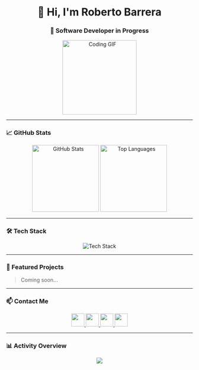 <h1 align="center">👋 Hi, I'm Roberto Barrera</h1>
<h3 align="center">🚀 Software Developer in Progress</h3>

<div align="center">
  <img src="https://media.giphy.com/media/LmNwrBhejkK9EFP504/giphy.gif" height="200" alt="Coding GIF" />
</div>

---

### 📈 GitHub Stats

<div align="center">
  <img src="https://github-readme-stats.vercel.app/api?username=RobertoBarre25&show_icons=true&include_all_commits=true&count_private=true&theme=radical&hide_border=true" height="180" alt="GitHub Stats" />
  <img src="https://github-readme-stats.vercel.app/api/top-langs?username=RobertoBarre25&layout=compact&langs_count=8&theme=radical&hide_border=true" height="180" alt="Top Languages" />
</div>

---

### 🛠️ Tech Stack

<div align="center">
  <img src="https://skillicons.dev/icons?i=js,ts,react,html,css,tailwind,nodejs,express,mongodb,mysql" alt="Tech Stack" />
</div>

---

### 🚀 Featured Projects

> Coming soon...

---

### 📫 Contact Me

<div align="center">
  <a href="https://www.instagram.com/roberto._barrera/" target="_blank">
    <img src="https://img.shields.io/badge/Instagram-E4405F?style=for-the-badge&logo=instagram&logoColor=white" height="35" />
  </a>
  <a href="mailto:youremail@gmail.com" target="_blank">
    <img src="https://img.shields.io/badge/Gmail-D14836?style=for-the-badge&logo=gmail&logoColor=white" height="35" />
  </a>
  <a href="https://www.linkedin.com/feed/?trk=onboarding-landing" target="_blank">
    <img src="https://img.shields.io/badge/LinkedIn-0077B5?style=for-the-badge&logo=linkedin&logoColor=white" height="35" />
  </a>
  <a href="https://twitter.com/yourprofile" target="_blank">
    <img src="https://img.shields.io/badge/Twitter-1DA1F2?style=for-the-badge&logo=twitter&logoColor=white" height="35" />
  </a>
</div>

---

### 📊 Activity Overview

<div align="center">
  <img src="https://github-profile-summary-cards.vercel.app/api/cards/profile-details?username=RobertoBarre25&theme=github_dark" />
</div>
